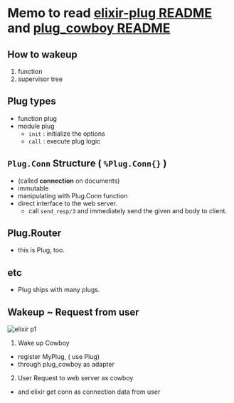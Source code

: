 
# Memo to read [elixir-plug README](https://github.com/elixir-plug/plug) and [plug_cowboy README](https://github.com/elixir-plug/plug_cowboy)

## How to wakeup

  1. function
  2. supervisor tree

## Plug types
  - function plug
  - module plug
    - `init` : initialize the options
    - `call` : execute plug logic

## `Plug.Conn` Structure ( `%Plug.Conn{}` )

  - (called __connection__ on documents)
  - immutable
  - manipulating with Plug.Conn function
  - direct interface to the web server.
    - call `send_resp/3` and immediately send the given and body to client.

## Plug.Router

  - this is Plug, too.

## etc
  - Plug ships with many plugs.

## Wakeup ~ Request from user

![elixir p1](https://user-images.githubusercontent.com/26793088/47355058-579f6780-d6fb-11e8-9ce9-e54808bda7cd.png)

1. Wake up Cowboy 
  - register MyPlug, ( use Plug)
  - through plug_cowboy as adapter

2. User Request to web server as cowboy
  - and elixir get conn as connection data from user
